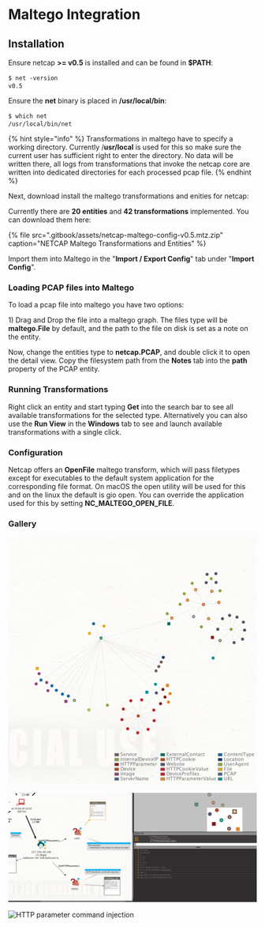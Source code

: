 # Maltego Integration

## Installation

Ensure netcap **&gt;= v0.5** is installed and can be found in **$PATH**:

```
$ net -version
v0.5
```

Ensure the **net** binary is placed in **/usr/local/bin**:

```
$ which net
/usr/local/bin/net
```

{% hint style="info" %}
Transformations in maltego have to specify a working directory. Currently /**usr/local** is used for this so make sure the current user has sufficient right to enter the directory. No data will be written there, all logs from transformations that invoke the netcap core are written into dedicated directories for each processed pcap file.
{% endhint %}

Next, download install the maltego transformations and enities for netcap:

Currently there are **20 entities** and **42 transformations** implemented. You can download them here:

{% file src=".gitbook/assets/netcap-maltego-config-v0.5.mtz.zip" caption="NETCAP Maltego Transformations and Entities" %}

Import them into Maltego in the "**Import / Export Config**" tab under "**Import Config**".

### Loading PCAP files into Maltego

To load a pcap file into maltego you have two options:

1\) Drag and Drop the file into a maltego graph. The files type will be **maltego.File** by default, and the path to the file on disk is set as a note on the entity.

Now, change the entities type to **netcap.PCAP**, and double click it to open the detail view. Copy the filesystem path from the **Notes** tab into the **path** property of the PCAP entity.

### Running Transformations

Right click an entity and start typing **Get** into the search bar to see all available transformations for the selected type. Alternatively you can also use the **Run View** in the **Windows** tab to see and launch available transformations with a single click.

### Configuration

Netcap offers an **OpenFile** maltego transform, which will pass filetypes except for executables to the default system application for the corresponding file format. On macOS the open utility will be used for this and on the linux the default is gio open. You can override the application used for this by setting **NC\_MALTEGO\_OPEN\_FILE**.

### Gallery

![Graph during an investigation \(organic topology\)](.gitbook/assets/screenshot-2020-03-25-at-01.22.54.png)

![PHP webshell interaction](.gitbook/assets/screenshot-2020-03-25-at-15.00.45%20%281%29.png)

![HTTP parameter command injection](.gitbook/assets/screenshot-2020-03-25-at-15.00.55.png)

